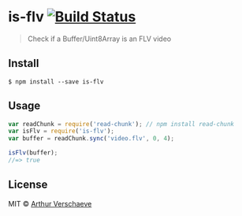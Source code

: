 # is-flv [![Build Status](https://travis-ci.org/arthurvr/is-flv.svg?branch=master)](https://travis-ci.org/arthurvr/is-flv)

> Check if a Buffer/Uint8Array is an FLV video


## Install

```
$ npm install --save is-flv
```


## Usage

```js
var readChunk = require('read-chunk'); // npm install read-chunk
var isFlv = require('is-flv');
var buffer = readChunk.sync('video.flv', 0, 4);

isFlv(buffer);
//=> true
```


## License

MIT © [Arthur Verschaeve](http://arthurverschaeve.be)
